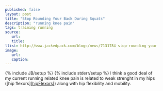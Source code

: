```yaml
---
published: false
layout: post
title: "Stop Rounding Your Back During Squats"
description: "running knee pain"
tags: training running
source:
   url:
   title:
llist: http://www.jackedpack.com/blogs/news/7131784-stop-rounding-your-back-during-squats
image:
   url:
   caption:
---
```

{% include JB/setup %}
{% include stderr/setup %}
I think a good deal of my current running related knee pain is related to weak strenght in my hips ([hip flexors][[hipFlexors]]) along with hip flexibility and mobility.

[hipFlexors]: http://en.wikipedia.org/wiki/Hip_flexors
